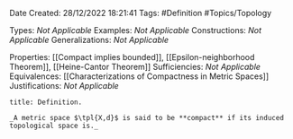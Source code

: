 <div class="topSpace"></div>

Date Created: 28/12/2022 18:21:41
Tags: #Definition #Topics/Topology

Types: _Not Applicable_
Examples: _Not Applicable_
Constructions: _Not Applicable_
Generalizations: _Not Applicable_

Properties: [[Compact implies bounded]], [[Epsilon-neighborhood Theorem]], [[Heine-Cantor Theorem]]
Sufficiencies: _Not Applicable_
Equivalences: [[Characterizations of Compactness in Metric Spaces]]
Justifications: _Not Applicable_

``` ad-Definition
title: Definition.

_A metric space $\tpl{X,d}$ is said to be **compact** if its induced topological space is._

```
